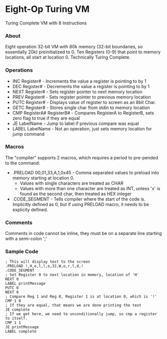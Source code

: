 # Eight-Op Turing VM
Turing Complete VM with 8 Instructions

### About
Eight operation 32-bit VM with 80k memory (32-bit boundaries, so essentially 20k) preinitialized to 0.
Ten Registers (0-9) that point to memory locations, all start at location 0.
Technically Turing Complete.

### Operations
* INC Register# - Increments the value a register is pointing to by 1
* DEC Register# - Decrements the value a register is pointing to by 1
* NEXT Register# - Sets register pointer to next memory location
* PREV Register# - Sets register pointer to previous memory location
* PUTC Register# - Displays value of register to screen as an 8bit Char.
* GETC Register# - Stores single char from stdin to memory location
* CMP RegisterA# RegisterB# - Compares RegisterA to RegisterB, sets zero flag to true if they are equal
* JE LabelName - Jump to label if previous compare was equal
* LABEL LabelName - Not an operation, just sets memory location for jump command

### Macros
The "compiler" supports 2 macros, which requires a period to pre-pended to the command:
* .PRELOAD 00,01,33,A,1,0x45 - Comma separated values to preload into memory starting at location 0.
  * Values with single characters are treated as CHAR
  * Values with more than one character are treated as INT, unless 'x' is found as the second char, then treated as HEX integer
* .CODE_SEGMENT - Tells compiler where the start of the code is. Implicitly defined as 0, but if using PRELOAD macro, it needs to be explicity defined.

### Comments
Comments in code cannot be inline, they must be on a separate line starting with a semi-colon ';'

### Sample Code
```
; This will display text to the screen
.PRELOAD !,H,e,l,l,o,32,W,o,r,l,d,!
.CODE_SEGMENT
; Set Register 0 to next location in memory, location of 'H'
NEXT 0
LABEL printMessage
PUTC 0
NEXT 0
; Compare Reg 1 and Reg 0, Register 1 is at location 0, which is '!'
CMP 1 0
; If they are equal, that means we are done printing the text
JE complete
; If we get here, we need to unconditionally jump, so cmp a register to itself.
CMP 1 1
JE printMessage
LABEL complete
```
